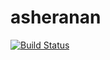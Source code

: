# asheranan

[![Build Status](https://travis-ci.org/corburn/asheranan.svg?branch=master)](https://travis-ci.org/corburn/asheranan)
